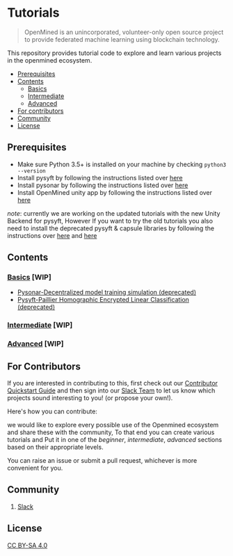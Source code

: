 # Tutorials

> OpenMined is an unincorporated, volunteer-only open source project to provide federated machine learning using blockchain technology.

This repository provides tutorial code to explore and learn various projects in the openmined ecosystem.

<!-- TOC depthFrom:2 -->

- [Prerequisites](#prerequisites)
- [Contents](#contents)
    - [Basics](#Basics)
    - [Intermediate](#Intermediate)
    - [Advanced](#Advanced)
- [For contributors](#For-Contributors)
- [Community](#Community)
- [License](#License)

<!-- /TOC -->

## Prerequisites

- Make sure Python 3.5+ is installed on your machine by checking `python3 --version`
- Install pysyft by following the instructions listed over [here](https://github.com/OpenMined/PySyft/blob/master/README.md)
- Install pysonar by following the instructions listed over [here](https://github.com/OpenMined/PySonar/blob/master/README.md)
- Install OpenMined unity app by following the instructions listed over [here](https://github.com/OpenMined/OpenMined/blob/master/README.md)

*note*: currently we are working on the updated tutorials with the new Unity Backend for pysyft, However If you want to try the old tutorials you also need to install the deprecated pysyft & capsule libraries by following the instructions over [here](https://github.com/OpenMined/Deprecated-PySyft) and [here](https://github.com/OpenMined/Deprecated-Capsule)


## Contents

### [Basics](https://github.com/OpenMined/tutorials/tree/master/beginner) [WIP]
- [Pysonar-Decentralized model training simulation (deprecated)](https://github.com/OpenMined/tutorials/blob/master/beginner/DEPRECATEDPysonar-Decentralized%20model%20training%20simulation.ipynb)
- [Pysyft-Paillier Homographic Encrypted Linear Classification (deprecated)](https://github.com/OpenMined/tutorials/blob/master/beginner/DEPRECATED-Pysyft-Paillier%20Homographic%20Encrypted%20Linear%20Classification.ipynb)
### [Intermediate]() [WIP]
### [Advanced]() [WIP]


## For Contributors

If you are interested in contributing to this, first check out our [Contributor Quickstart Guide](https://github.com/OpenMined/Docs/blob/master/contributing/quickstart.md) and then sign into our [Slack Team](https://openmined.slack.com/)  to let us know which projects sound interesting to you! (or propose your own!).

Here's how you can contribute:

we would like to explore every possible use of the Openmined ecosystem and share these with the community, To that end you can create various tutorials and Put it in one of the _beginner_, _intermediate_, _advanced_  sections based on their appropriate levels.

You can raise an issue or submit a pull request, whichever is more convenient for you.

## Community

1. [Slack](https://openmined.slack.com/)

## License

[CC BY-SA 4.0](https://creativecommons.org/licenses/by-sa/4.0/)
